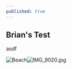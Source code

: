 ```yaml
---
published: true
---
```

## Brian's Test

asdf

![Beach]({{site.baseurl}}/_posts/IMG_9020.jpg)![IMG_9020.jpg]({{site.baseurl}}/_posts/IMG_9020.jpg)
